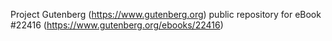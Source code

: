 Project Gutenberg (https://www.gutenberg.org) public repository for eBook #22416 (https://www.gutenberg.org/ebooks/22416)
